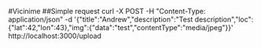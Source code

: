 #Vicinime
##Simple request
curl -X POST -H "Content-Type: application/json" -d '{"title":"Andrew","description":"Test description","loc":{"lat":42,"lon":43},"img":{"data":"test","contentType":"media/jpeg"}}' http://localhost:3000/upload
